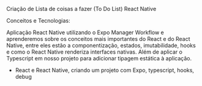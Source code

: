 Criação de Lista de coisas a fazer (To Do List) 
React Native

Conceitos e Tecnologias:

Aplicação React Native utilizando o Expo Manager Workflow e aprenderemos sobre os conceitos mais importantes do React e do React Native, entre eles estão a componentização, estados, imutabilidade,
hooks e como o React Native renderiza interfaces nativas. Além de aplicar o Typescript em nosso projeto para adicionar tipagem estática à aplicação.

 - React e React Native, criando um projeto com Expo, typescript, hooks, debug

